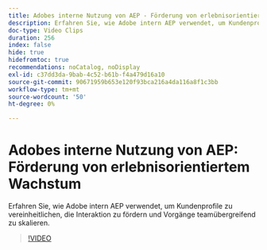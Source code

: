 ```yaml
---
title: Adobes interne Nutzung von AEP - Förderung von erlebnisorientiertem Wachstum
description: Erfahren Sie, wie Adobe intern AEP verwendet, um Kundenprofile zu vereinheitlichen, die Interaktion zu fördern und Vorgänge teamübergreifend zu skalieren.
doc-type: Video Clips
duration: 256
index: false
hide: true
hidefromtoc: true
recommendations: noCatalog, noDisplay
exl-id: c37dd3da-9bab-4c52-b61b-f4a479d16a10
source-git-commit: 90671959b653e120f93bca216a4da116a8f1c3bb
workflow-type: tm+mt
source-wordcount: '50'
ht-degree: 0%

---
```


# Adobes interne Nutzung von AEP: Förderung von erlebnisorientiertem Wachstum

Erfahren Sie, wie Adobe intern AEP verwendet, um Kundenprofile zu vereinheitlichen, die Interaktion zu fördern und Vorgänge teamübergreifend zu skalieren.

<!-- 62_S655_3442541_255_adobes-internal-use-of-aep-driving-experienceled-growth -->
>[!VIDEO](https://video.tv.adobe.com/v/3458328/?learn=on&enablevpops=true)

